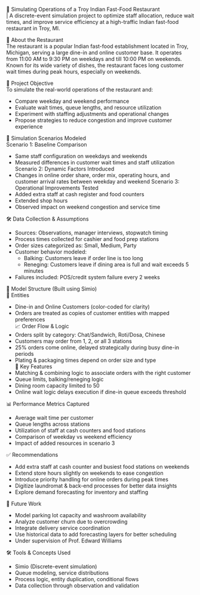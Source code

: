 🍛 Simulating Operations of a Troy Indian Fast-Food Restaurant<br>
| A discrete-event simulation project to optimize staff allocation, reduce wait times, and improve service efficiency at a high-traffic Indian fast-food restaurant in Troy, MI.

🏪 About the Restaurant<br>
The restaurant is a popular Indian fast-food establishment located in Troy, Michigan, serving a large dine-in and online customer base. It operates from 11:00 AM to 9:30 PM on weekdays and till 10:00 PM on weekends. Known for its wide variety of dishes, the restaurant faces long customer wait times during peak hours, especially on weekends.

🎯 Project Objective<br>
To simulate the real-world operations of the restaurant and:<br>
- Compare weekday and weekend performance
- Evaluate wait times, queue lengths, and resource utilization
- Experiment with staffing adjustments and operational changes
- Propose strategies to reduce congestion and improve customer experience

🧪 Simulation Scenarios Modeled<br>
Scenario 1: Baseline Comparison<br>
- Same staff configuration on weekdays and weekends
- Measured differences in customer wait times and staff utilization
Scenario 2: Dynamic Factors Introduced<br>
- Changes in online order share, order mix, operating hours, and customer arrival rates between weekday and weekend
Scenario 3: Operational Improvements Tested<br>
- Added extra staff at cash register and food counters
- Extended shop hours
- Observed impact on weekend congestion and service time

🛠 Data Collection & Assumptions<br>
- Sources: Observations, manager interviews, stopwatch timing
- Process times collected for cashier and food prep stations
- Order sizes categorized as: Small, Medium, Party
- Customer behavior modeled:
  - Balking: Customers leave if order line is too long
  - Reneging: Customers leave if dining area is full and wait exceeds 5 minutes
- Failures included: POS/credit system failure every 2 weeks

🧩 Model Structure (Built using Simio)<br>
 🧍 Entities<br>
- Dine-in and Online Customers (color-coded for clarity)
- Orders are treated as copies of customer entities with mapped preferences<br>
📈 Order Flow & Logic<br>
- Orders split by category: Chat/Sandwich, Roti/Dosa, Chinese
- Customers may order from 1, 2, or all 3 stations
- 25% orders come online, delayed strategically during busy dine-in periods
- Plating & packaging times depend on order size and type<br>
🔄 Key Features<br>
- Matching & combining logic to associate orders with the right customer
- Queue limits, balking/reneging logic
- Dining room capacity limited to 50
- Online wait logic delays execution if dine-in queue exceeds threshold

📊 Performance Metrics Captured<br>
- Average wait time per customer
- Queue lengths across stations
- Utilization of staff at cash counters and food stations
- Comparison of weekday vs weekend efficiency
- Impact of added resources in scenario 3

✅ Recommendations<br>
- Add extra staff at cash counter and busiest food stations on weekends
- Extend store hours slightly on weekends to ease congestion
- Introduce priority handling for online orders during peak times
- Digitize laundromat & back-end processes for better data insights
- Explore demand forecasting for inventory and staffing

🔮 Future Work<br>
- Model parking lot capacity and washroom availability
- Analyze customer churn due to overcrowding
- Integrate delivery service coordination
- Use historical data to add forecasting layers for better scheduling
- Under supervision of Prof. Edward Williams

🛠 Tools & Concepts Used<br>
- Simio (Discrete-event simulation)
- Queue modeling, service distributions
- Process logic, entity duplication, conditional flows
- Data collection through observation and validation



